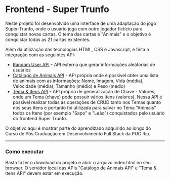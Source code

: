 # Frontend - Super Trunfo

Neste projeto foi desenvolvido uma interface de uma adaptação do jogo Super-Trunfo, onde o usuário joga com outro jogador fictício para conquistar novas cartas.
O tema das cartas é "Animais" e o objetivo é conquistar todas as 21 cartas existentes.

Além da utilização das tecnologias HTML, CSS e Javascript, é feita a integração com as seguintes API:
* [Random User API](https://randomuser.me/api/) - API externa que gerar informações aleátorias de usuários
* [Catálogo de Animais API](https://https://github.com/cassanovsc/catalogo-animais-api) - API própria onde é possível obter uma lista de animais com as informações: Nome, Imagem, Vida (média), Velocidade (média), Tamanho (médio) e Peso (médio)
* [Tema & Itens API](https://https://github.com/cassanovsc/tema-itens-api) - API própria de generalização de Chave - Valores, onde um Tema (chave) pode possuir vários Itens (valores). Nessa API é possível realizar todas as operações de CRUD tanto nos Temas quanto nos seus Itens e portanto foi utilizada para salvar no Tema "Animais" todos os Itens (por exemplo "Sapo" e "Leão") conquistados pelo usuário do frontend Super Trunfo.

O objetivo aqui é mostrar parte do aprendizado adquirido ao longo do Curso de Pós Graduação em Desenvolvimento Full Stack da PUC Rio.

---
### Como executar

Basta fazer o download do projeto e abrir o arquivo index.html no seu browser.
O servidor local das APIs "Catálogo de Animais API" e "Tema & Itens API" devem estar em execução.

